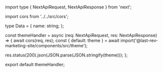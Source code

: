 import type { NextApiRequest, NextApiResponse } from 'next';

import cors from '../../src/cors';

type Data = {
  name: string;
};

const themeHandler = async (req: NextApiRequest, res: NextApiResponse<Data>) => {
  await cors(req, res);
  const { default: theme } = await import('@last-rev-marketing-site/components/src/theme');

  res.status(200).json(JSON.parse(JSON.stringify(theme)));
};

export default themeHandler;
